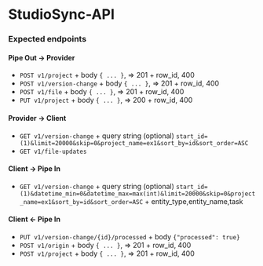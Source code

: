 # StudioSync-API

### Expected endpoints

#### Pipe Out -> Provider
  - `POST v1/project` + body `{ ... }`, => 201 + row_id, 400 
  - `POST v1/version-change` + body `{ ... }`, => 201 + row_id, 400
  - `POST v1/file` + body `{ ... }`, => 201 + row_id, 400
  - `PUT v1/project` + body `{ ... }`, => 200 + row_id, 400 

#### Provider -> Client
  - `GET v1/version-change` + query string (optional) `start_id=(1)&limit=20000&skip=0&project_name=ex1&sort_by=id&sort_order=ASC`
  - `GET v1/file-updates`
#### Client -> Pipe In
  - `GET v1/version-change` + query string (optional) `start_id=(1)&datetime_min=0&datetime_max=max(int)&limit=20000&skip=0&project_name=ex1&sort_by=id&sort_order=ASC` + entity_type,entity_name,task
#### Client <- Pipe In
  - `PUT v1/version-change/{id}/processed` + body `{"processed": true}`
  - `POST v1/origin` + body `{ ... }`, => 201 + row_id, 400
  - `POST v1/project` + body `{ ... }`, => 201 + row_id, 400

